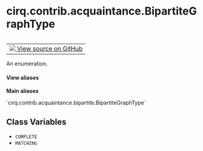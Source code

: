 <div itemscope itemtype="http://developers.google.com/ReferenceObject">
<meta itemprop="name" content="cirq.contrib.acquaintance.BipartiteGraphType" />
<meta itemprop="path" content="Stable" />
<meta itemprop="property" content="COMPLETE"/>
<meta itemprop="property" content="MATCHING"/>
</div>

# cirq.contrib.acquaintance.BipartiteGraphType

<!-- Insert buttons and diff -->

<table class="tfo-notebook-buttons tfo-api" align="left">

<td>
  <a target="_blank" href="https://github.com/quantumlib/cirq/tree/master/cirq/contrib/acquaintance/bipartite.py">
    <img src="https://www.tensorflow.org/images/GitHub-Mark-32px.png" />
    View source on GitHub
  </a>
</td>
</table>



An enumeration.

<section class="expandable">
  <h4 class="showalways">View aliases</h4>
  <p>
<b>Main aliases</b>
<p>`cirq.contrib.acquaintance.bipartite.BipartiteGraphType`</p>
</p>
</section>

<!-- Placeholder for "Used in" -->


## Class Variables

* `COMPLETE` <a id="COMPLETE"></a>
* `MATCHING` <a id="MATCHING"></a>
